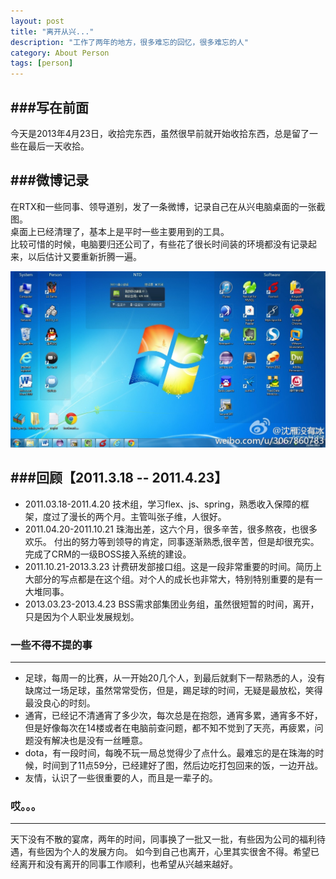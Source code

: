 ```yaml
---
layout: post
title: "离开从兴..."
description: "工作了两年的地方，很多难忘的回忆，很多难忘的人"
category: About Person
tags: [person]
---
```

###写在前面		
---
今天是2013年4月23日，收拾完东西，虽然很早前就开始收拾东西，总是留了一些在最后一天收拾。<br>

###微博记录
---
在RTX和一些同事、领导道别，发了一条微博，记录自己在从兴电脑桌面的一张截图。<br>
桌面上已经清理了，基本上是平时一些主要用到的工具。<br>
比较可惜的时候，电脑要归还公司了，有些花了很长时间装的环境都没有记录起来，以后估计又要重新折腾一遍。<br>

![Alt text](/images/desk.jpg)
<br>

###回顾【2011.3.18 -- 2011.4.23】
---
+ 2011.03.18-2011.4.20 技术组，学习flex、js、spring，熟悉收入保障的框架，度过了漫长的两个月。主管叫张子维，人很好。
+ 2011.04.20-2011.10.21 珠海出差，这六个月，很多辛苦，很多熬夜，也很多欢乐。
				       付出的努力等到领导的肯定，同事逐渐熟悉,很辛苦，但是却很充实。
					   完成了CRM的一级BOSS接入系统的建设。
+ 2011.10.21-2013.3.23 计费研发部接口组。这是一段非常重要的时间。简历上大部分的写点都是在这个组。对个人的成长也非常大，特别特别重要的是有一大堆同事。
+ 2013.03.23-2013.4.23 BSS需求部集团业务组，虽然很短暂的时间，离开，只是因为个人职业发展规划。



### 一些不得不提的事
---
- 足球，每周一的比赛，从一开始20几个人，到最后就剩下一帮熟悉的人，没有缺席过一场足球，虽然常常受伤，但是，踢足球的时间，无疑是最放松，笑得最没良心的时刻。
- 通宵，已经记不清通宵了多少次，每次总是在抱怨，通宵多累，通宵多不好，但是好像每次在14楼或者在电脑前查问题，都不知不觉到了天亮，再疲累，问题没有解决也是没有一丝睡意。
- dota，有一段时间，每晚不玩一局总觉得少了点什么。最难忘的是在珠海的时候，时间到了11点59分，已经建好了图，然后边吃打包回来的饭，一边开战。
- 友情，认识了一些很重要的人，而且是一辈子的。

### 哎。。。
---
天下没有不散的宴席，两年的时间，同事换了一批又一批，有些因为公司的福利待遇，有些因为个人的发展方向。
如今到自己也离开，心里其实很舍不得。希望已经离开和没有离开的同事工作顺利，也希望从兴越来越好。	





